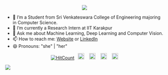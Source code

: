 <p align="center"><img src="https://imgur.com/wd3bnrm.gif"/></p>

- 🌱 I’m a Student from Sri Venkateswara College of Engineering majoring in Computer Science.
- 🔭 I’m currently a Research Intern at IIT Karakpur
- 💬 Ask me about Machine Learning, Deep Learning and Computer Vision.
- 📫 How to reach me: [Website](https://mahav.me/) or [LinkedIn](https://linkedin.com/in/mahavisvanathan/)
- 😄 Pronouns: "she" | "her"
<!-- footer --!>
<p align="center"><a href="http://hits.dwyl.com/mahavisvanathan/mahavisvanathan"><img src="http://hits.dwyl.com/mahavisvanathan/mahavisvanathan.svg" alt="HitCount"></a>&nbsp;&nbsp; 
    <a id="GitHub" href="https://github.com/mahavisvanathan/"><img height="20px" src="https://img.shields.io/badge/-GitHub-black?style=flat-square&logo=Github&logoColor=white" alt="Krishnakanth Alagiri - GitHub" /></a>
    &nbsp;&nbsp;     
    <a id="LinkedIn" href="https://linkedin.com/in/mahavisvanathan/"><img height="20px" src="https://img.shields.io/badge/-mahavisvanathan-blue?style=flat-square&logo=Linkedin&logoColor=white&link=https://www.linkedin.com/in/mahavisvanathan/" alt="Krishnakanth Alagiri - LinkedIn" /></a> 
    &nbsp;&nbsp;
    <a id="Website" href="https://mahav.me/"><img height="20px" src="https://imgur.com/ZqeggKO.png" alt="Krishnakanth Alagiri - Website" /></a>
    &nbsp;&nbsp;
   <a id="Mail" href="mailto:mahav2000@gmail.com"><img height="20px" src="https://img.shields.io/badge/-Email%20Me-red?style=flat-square&logo=Gmail&logoColor=white" alt="Krishnakanth Alagiri - Mail"/></a>
</p>
<img src="https://imgur.com/MXTW5Av.png"/>
